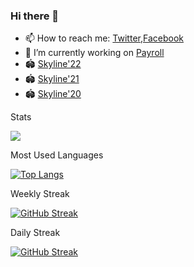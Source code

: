 ### Hi there 👋

<!--
**frontlook-admin/frontlook-admin** is a ✨ _special_ ✨ repository because its `README.md` (this file) appears on your GitHub profile.

Here are some ideas to get you started:

- 🔭 I’m currently working on ...
- 🌱 I’m currently learning ...
- 👯 I’m looking to collaborate on ...
- 🤔 I’m looking for help with ...
- 💬 Ask me about ...
- 📫 How to reach me: ...
- 😄 Pronouns: ...
- ⚡ Fun fact: ...


[![](https://github-readme-stats.vercel.app/api?username=emeraldsoff&show_icons=true&theme=dark)](https://github.com/emeraldsoff)
-->
- 📫 How to reach me: [Twitter](https://twitter.com/devc101),[Facebook](https://facebook.com/devc100)
- 🔭 I’m currently working on [Payroll](https://github.com/frontlook-admin/payrollDPS)
- 🏟 [Skyline'22](https://skyline.github.com/frontlook-admin/2022)
- 🏟 [Skyline'21](https://skyline.github.com/frontlook-admin/2021)
- 🏟 [Skyline'20](https://skyline.github.com/frontlook-admin/2020)

Stats

[![](https://github-readme-stats.vercel.app/api?username=frontlook-admin&count_private=true&show_icons=true&theme=dark)](https://github.com/frontlook-admin)

Most Used Languages

[![Top Langs](https://github-readme-stats.vercel.app/api/top-langs/?frontlook-admin&private=true&layout=compact)](https://github.com/frontlook-admin)

Weekly Streak

[![GitHub Streak](https://streak-stats.demolab.com?user=frontlook-admin&theme=dark&mode=weekly&fire=DD2727&sideNums=1982DD&currStreakNum=FF1854&sideLabels=01C658&dates=8EB0DD&currStreakLabel=07C3DD)](https://github.com/frontlook-admin)

Daily Streak

[![GitHub Streak](https://streak-stats.demolab.com?user=frontlook-admin&theme=dark&fire=DD2727&sideNums=1982DD&currStreakNum=FF1854&sideLabels=01C658&dates=8EB0DD&currStreakLabel=07C3DD)](https://github.com/frontlook-admin)
